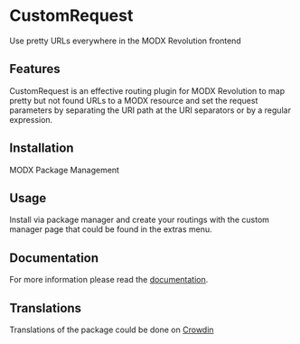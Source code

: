 # CustomRequest

Use pretty URLs everywhere in the MODX Revolution frontend

## Features

CustomRequest is an effective routing plugin for MODX Revolution to map pretty 
but not found URLs to a MODX resource and set the request parameters by 
separating the URI path at the URI separators or by a regular expression.

## Installation

MODX Package Management

## Usage

Install via package manager and create your routings with the custom manager page that could be found in the extras menu.

## Documentation

For more information please read the [documentation](https://jako.github.io/CustomRequest/).

## Translations

Translations of the package could be done on [Crowdin](https://crowdin.com/project/modx-customrequest)
